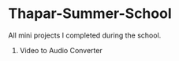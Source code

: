 # Thapar-Summer-School
All mini projects I completed during the school.

1. Video to Audio Converter 
